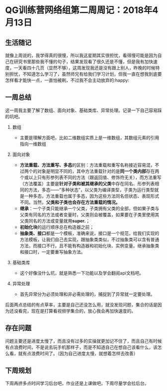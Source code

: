 # QG训练营网络组第二周周记：2018年4月13日

## 生活随记

​	就像上周说的，我学得真的很慢，所以我这星期其实很担忧，看得慢可能是因为自己在研究书里那些我不懂的句子，结果发现看了很久还是不懂，但是我有加快速度，一天看四十几页（显然不够），这周发现我还是没有跟上别人，昨晚的时候特别担忧，不知道怎么学习了，虽然师兄有给我们学习计划，但我一直在想我到底要怎样看才能快一点，一直怕被刷，不过我不会主动放弃的:happy:

## 一周总结

​	这一周我主要了解了数组、面向对象、基础类库、异常处理。记录一下自己容易踩的坑吧。

1. 数组
   - 主要是理解方面吧，比如二维数组实质上是一维数组，其数组元素的引用指向一维数组

2. 面向对象
   - **方法重载、方法重写、多态**的区别：方法重载和重写名称接近容易混，不过两个的对象是明显不同的，其中方法重载针对的是**同一个类内部**存在两个或以上只有形参列表不同的方法（跟返回值、修饰符无关），而方法重写（方法覆盖）主要是**针对子类和被其继承的父类**中存在同名、形参列表相同的方法，多态——“多种状态”，以父类为编译类型，子类为运行类型就是一种多态，方法重载也属于多态，因为这些方法同名但状态、表现形式不同。当然，**父类和子类也会存在方法重载的情况。**
   - **继承**：一个子类只能继承一个父类，子类拥有父类的全部，但如果子类与父类有同名的方法或者变量时，父类则会被覆盖，如果要在子类里使用其父类同名的方法或变量就用**super.**；
   - **初始化块**的运行顺序总在构造器之前；
   - **抽象类、接口**都是一个模板，准确来说，接口是一个规范，给我们实现的方法模板，让我们自己去实现，跟抽象类类似，不过抽象类可以含有普通方法，而接口不行，且不能有构造器和初始化块、实例变量。继承抽象类和接口时，一定要重写抽象方法。

3. 基础类库

   - 这个好像没什么坑，就是熟悉一下功能以及学会翻阅api文档吧。

4. 异常处理

   - 首先异常分为必须处理和非必需处理的，捕捉到了异常就一定要处理。

后面两点总结的有点草率，主要是自己还没怎么用，就没发现问题，集合的话是因为还没看完，现在是打算看视频学集合的，放心我会再加快速度的。

## 存在问题

​	问题主要还是进度太慢了，而且没有过多的实操就更加记不住了，而且自己有时候有点浪费时间，不是说去玩手机那样子，而是不知道自己在想自己该看什么，该怎么看，就有点浪费时间了。（因为自己进度太慢，就想着怎样去改善）

## 下周规划

下周再挤多点时间学习后台吧，作业还是上课做吧，下周尽量学会拉后台。